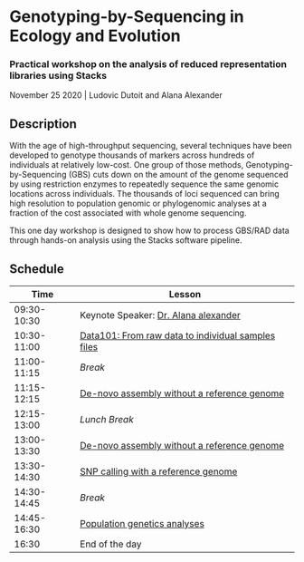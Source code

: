 # Genotyping-by-Sequencing in Ecology and Evolution

### Practical workshop on the analysis of reduced representation libraries using Stacks

November 25 2020 | Ludovic Dutoit and Alana Alexander

## Description
With the age of high\-throughput sequencing, several techniques have been developed to
genotype thousands of markers across hundreds of individuals at relatively low\-cost. One
group of those methods, Genotyping\-by\-Sequencing (GBS) cuts down on the amount of the genome sequenced
by using restriction enzymes to repeatedly sequence the same genomic locations across
individuals. The thousands of loci sequenced can bring high resolution to population
genomic or phylogenomic analyses at a fraction of the cost associated with whole genome
sequencing.

This one day workshop is designed to show how to process GBS/RAD data through
hands\-on analysis using the Stacks software pipeline. 

## Schedule

Time |  Lesson
---|---
09:30-10:30 | Keynote Speaker: [Dr. Alana alexander](https://gemmell-lab.otago.ac.nz/our-team/19-team/research-and-postdoctoral-research-fellows/138-dr-alana-alexander)
10:30-11:00 | [Data101: From raw data to individual samples files](sessions/dataprep.md)  
11:00-11:15 | *Break* 
11:15-12:15 | [De-novo assembly without a reference genome](sessions/denovo_assembly.md) 
12:15-13:00 | *Lunch Break* | 
13:00-13:30 | [De-novo assembly without a reference genome](sessions/denovo_assembly.md) 
13:30-14:30 | [SNP calling with a reference genome](sessions/reference_assembly.md) 
14:30-14:45 | *Break* 
14:45-16:30 | [Population genetics analyses](sessions/popgen.md) 
16:30 | End of the day 


